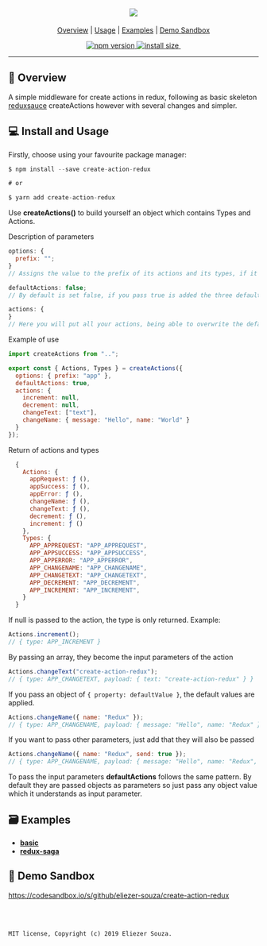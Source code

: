 <h1 align="center">
  <a href="https://github.com/eliezer-souza/create-action-redux"><img src="https://i.imgur.com/nfBMwl9.png" /></a>
</h1>

<p align="center">
  <a href="#-overview">Overview</a> |
  <a href="#-usage">Usage</a> |
  <a href="#-examples">Examples</a> |
  <a href="#-demo-sandbox">Demo Sandbox</a>
</p>

<p align="center">
  <a href="https://www.npmjs.com/package/create-action-redux">
    <img src="https://img.shields.io/npm/v/create-action-redux.svg" alt="npm version">
  </a>

  <a href="https://packagephobia.now.sh/result?p=create-action-redux">
    <img src="https://packagephobia.now.sh/badge?p=create-action-redux"
         alt="install size">
  </a>

  <a href="LICENSE.md">
    <img src="https://badgen.net/badge/license/MIT/blue" alt="">
  </a>
</p>
<hr />

## 📖 Overview

A simple middleware for create actions in redux, following as basic skeleton <a href="https://github.com/infinitered/reduxsauce">reduxsauce</a> createActions however with several changes and simpler.

## 💻 Install and Usage

Firstly, choose using your favourite package manager:

```js
$ npm install --save create-action-redux

# or

$ yarn add create-action-redux
```

Use **createActions()** to build yourself an object which contains Types and Actions.

Description of parameters

```js
options: {
  prefix: "";
}
// Assigns the value to the prefix of its actions and its types, if it is not past it is empty.
```

```js
defaultActions: false;
// By default is set false, if you pass true is added the three default actions (Request, Success, Error), it assigns the prefix in the actions and types.
```

```js
actions: {
}
// Here you will put all your actions, being able to overwrite the default or create other new actions.
```

Example of use

```js
import createActions from "..";

export const { Actions, Types } = createActions({
  options: { prefix: "app" },
  defaultActions: true,
  actions: {
    increment: null,
    decrement: null,
    changeText: ["text"],
    changeName: { message: "Hello", name: "World" }
  }
});
```

Return of actions and types

```js
  {
    Actions: {
      appRequest: ƒ (),
      appSuccess: ƒ (),
      appError: ƒ (),
      changeName: ƒ (),
      changeText: ƒ (),
      decrement: ƒ (),
      increment: ƒ ()
    },
    Types: {
      APP_APPREQUEST: "APP_APPREQUEST",
      APP_APPSUCCESS: "APP_APPSUCCESS",
      APP_APPERROR: "APP_APPERROR",
      APP_CHANGENAME: "APP_CHANGENAME",
      APP_CHANGETEXT: "APP_CHANGETEXT",
      APP_DECREMENT: "APP_DECREMENT",
      APP_INCREMENT: "APP_INCREMENT",
    }
  }
```

If null is passed to the action, the type is only returned. Example:

```js
Actions.increment();
// { type: APP_INCREMENT }
```

By passing an array, they become the input parameters of the action

```js
Actions.changeText("create-action-redux");
// { type: APP_CHANGETEXT, payload: { text: "create-action-redux" } }
```

If you pass an object of `{ property: defaultValue }`, the default values are applied.

```js
Actions.changeName({ name: "Redux" });
// { type: APP_CHANGENAME, payload: { message: "Hello", name: "Redux" } }
```

If you want to pass other parameters, just add that they will also be passed

```js
Actions.changeName({ name: "Redux", send: true });
// { type: APP_CHANGENAME, payload: { message: "Hello", name: "Redux", send: true } }
```

To pass the input parameters **defaultActions** follows the same pattern. By default they are passed objects as parameters so just pass any object value which it understands as input parameter.

## 🗃 Examples

- **[basic](https://github.com/eliezer-souza/create-action-redux/tree/master/src/examples/simple)**
- **[redux-saga](https://github.com/eliezer-souza/create-action-redux/tree/master/src/examples/saga)**

## 👀 Demo Sandbox

https://codesandbox.io/s/github/eliezer-souza/create-action-redux

<br />
<br />

`MIT license, Copyright (c) 2019 Eliezer Souza.`
